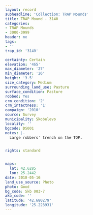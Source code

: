 ```yaml
---
layout: record
subheadline: 'Collection: TRAP Mounds'
title: TRAP Mound - 3140
categories:
- TRAP Mounds
- 3000-3999
header: no
tags:
- ''
trap_id: '3140'

certainty: Certain
elevation: '465'
max_diameter: '27'
min_diameter: '26'
height: '3.5'
size_category: Medium
surrounding_land_use: Pasture
surface_condition: Pasture
robbed: Yes
crm_condition: '2'
crm_intactness: '1'
campaign: '2010'
source: Survey
municipality: Skobelevo
locality: ''
bgcode: DS001
notes: |-
  Large robbers' trench on the TOP.


rights: standard


maps:
  lat: 42.6285
  lon: 25.2442
date: 2018-05-16
land_use_source: Photo
photo: Good
bg_code: Skb 003-7
akb_code: ''
latitude: '42.680279'
longitude: '25.223931'
---
```

